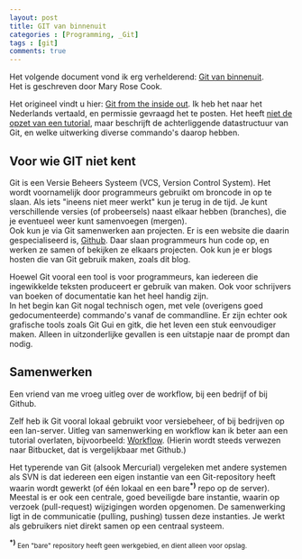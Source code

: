 ```yaml
---
layout: post
title: GIT van binnenuit
categories : [Programming, _Git]
tags : [git]
comments: true
---
```


Het volgende document vond ik erg verhelderend:
<a href="{{ site.baseurl }}/statics/Git van binnenuit.htm" target="_blank">Git van binnenuit</a>.<br> Het is geschreven door Mary Rose Cook.<br>

Het origineel vindt u hier: <a href="https://codewords.recurse.com/issues/two/git-from-the-inside-out" target="_blank">Git from the inside out</a>. Ik heb het naar het Nederlands vertaald, en permissie gevraagd het te posten. Het heeft <u>niet de opzet van een tutorial</u>, maar beschrijft de achterliggende datastructuur van Git, en welke uitwerking diverse commando's daarop hebben.

## Voor wie GIT niet kent

Git is een Versie Beheers Systeem (VCS, Version Control System). Het wordt voornamelijk door programmeurs gebruikt om broncode in op te slaan. Als iets "ineens niet meer werkt" kun je terug in de tijd. Je kunt verschillende versies (of probeersels) naast elkaar hebben (branches), die je eventueel weer kunt samenvoegen (mergen).<br>
Ook kun je via Git samenwerken aan projecten. Er is een website die daarin gespecialiseerd is, [Github](http://github.com/). Daar slaan programmeurs hun code op, en werken ze samen of bekijken ze elkaars projecten. Ook kun je er blogs hosten die van Git gebruik maken, zoals dit blog.

Hoewel Git vooral een tool is voor programmeurs, kan iedereen die ingewikkelde teksten produceert er gebruik van maken. Ook voor schrijvers van boeken of documentatie kan het heel handig zijn.<br>
In het begin kan Git nogal technisch ogen, met vele (overigens goed gedocumenteerde) commando's vanaf de commandline. Er zijn echter ook grafische tools zoals Git Gui en gitk, die het leven een stuk eenvoudiger maken. Alleen in uitzonderlijke gevallen is een uitstapje naar de prompt dan nodig.

## Samenwerken

Een vriend van me vroeg uitleg over de workflow, bij een bedrijf of bij Github.

Zelf heb ik Git vooral lokaal gebruikt voor versiebeheer, of bij bedrijven op een lan-server. Uitleg van samenwerking en workflow kan ik beter aan een tutorial overlaten, bijvoorbeeld: [Workflow](https://www.atlassian.com/git/tutorials/comparing-workflows/forking-workflow).
(Hierin wordt steeds verwezen naar Bitbucket, dat is vergelijkbaar met Github.)

Het typerende van Git (alsook Mercurial) vergeleken met andere systemen als SVN is dat iedereen een eigen instantie van een Git-repository heeft waarin wordt gewerkt (of &eacute;&eacute;n lokaal en een bare<sup><b>*)</b></sup> repo op de server). Meestal is er ook een centrale, goed beveiligde bare instantie, waarin op verzoek (pull-request) wijzigingen worden opgenomen. De samenwerking ligt in de communicatie (pulling, pushing) tussen deze instanties. Je werkt als gebruikers niet direkt samen op een centraal systeem.

<sup><b>*)</b></sup><small> Een "bare" repository heeft geen werkgebied, en dient alleen voor opslag. </small>

